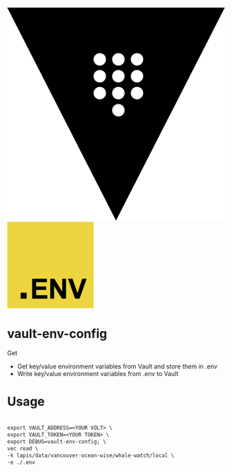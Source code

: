 ![Vault logo](src/images/vault.png "Vault logo")
![Dotenv logo](src/images/dotenv.png "DotEnv logo")

# vault-env-config
Get 

* Get key/value environment variables from Vault and store them in .env
* Write key/value environment variables from .env to Vault

# Usage
```

export VAULT_ADDRESS=<YOUR VOLT> \
export VAULT_TOKEN=<YOUR TOKEN> \
export DEBUG=vault-env-config; \
vec read \
-k lapis/data/vancouver-ocean-wise/whale-watch/local \
-e ./.env

```


